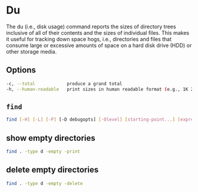 # Du

The du (i.e., disk usage) command reports the sizes of directory trees inclusive of all of their contents and the sizes of individual files. This makes it useful for tracking down space hogs, i.e., directories and files that consume large or excessive amounts of space on a hard disk drive (HDD) or other storage media.

## Options

```sh
-c, --total            produce a grand total
-h, --human-readable   print sizes in human readable format (e.g., 1K 234M 2G)
```

## ```find```

```sh
find [-H] [-L] [-P] [-D debugopts] [-Olevel] [starting-point...] [expression]
```

## show empty directories

```sh
find . -type d -empty -print
```

## delete empty directories

```sh
find . -type d -empty -delete
```
